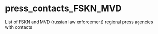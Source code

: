 # press_contacts_FSKN_MVD
List of FSKN and MVD (russian law enforcement) regional press agencies with contacts
